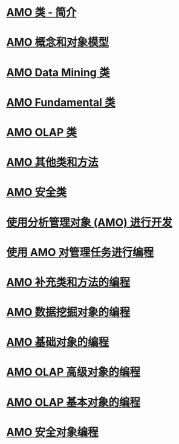 # [AMO 类 - 简介](amo-classes-introduction.md)
# [AMO 概念和对象模型](amo-concepts-and-object-model.md)
# [AMO Data Mining 类](amo-data-mining-classes.md)
# [AMO Fundamental 类](amo-fundamental-classes.md)
# [AMO OLAP 类](amo-olap-classes.md)
# [AMO 其他类和方法](amo-other-classes-and-methods.md)
# [AMO 安全类](amo-security-classes.md)
# [使用分析管理对象 (AMO) 进行开发](developing-with-analysis-management-objects-amo.md)
# [使用 AMO 对管理任务进行编程](programming-administrative-tasks-with-amo.md)
# [AMO 补充类和方法的编程](programming-amo-complementary-classes-and-methods.md)
# [AMO 数据挖掘对象的编程](programming-amo-data-mining-objects.md)
# [AMO 基础对象的编程](programming-amo-fundamental-objects.md)
# [AMO OLAP 高级对象的编程](programming-amo-olap-advanced-objects.md)
# [AMO OLAP 基本对象的编程](programming-amo-olap-basic-objects.md)
# [AMO 安全对象编程](programming-amo-security-objects.md)
